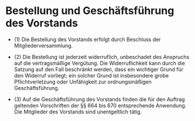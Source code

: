 # Bestellung und Geschäftsführung des Vorstands

- (1) Die Bestellung des Vorstands erfolgt durch Beschluss der Mitgliederversammlung.

- (2) Die Bestellung ist jederzeit widerruflich, unbeschadet des Anspruchs auf die vertragsmäßige Vergütung. Die Widerruflichkeit kann durch die Satzung auf den Fall beschränkt werden, dass ein wichtiger Grund für den Widerruf vorliegt; ein solcher Grund ist insbesondere grobe Pflichtverletzung oder Unfähigkeit zur ordnungsmäßigen Geschäftsführung.

- (3) Auf die Geschäftsführung des Vorstands finden die für den Auftrag geltenden Vorschriften der §§ 664 bis 670 entsprechende Anwendung. Die Mitglieder des Vorstands sind unentgeltlich tätig.


